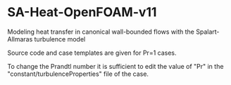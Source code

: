 # SA-Heat-OpenFOAM-v11
Modeling heat transfer in canonical wall-bounded flows with the Spalart-Allmaras turbulence model

Source code and case templates are given for Pr=1 cases. 

To change the Prandtl number it is sufficient to edit the value of "Pr" in the "constant/turbulenceProperties" file of the case.
